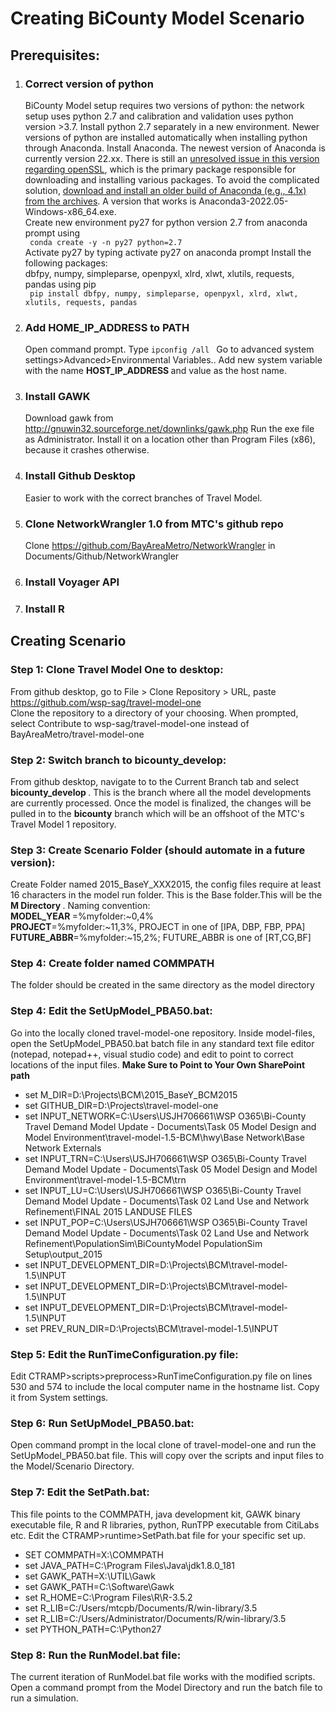 # Creating BiCounty Model Scenario

## Prerequisites:

1. ### Correct version of python
   BiCounty Model setup requires two versions of python: the network setup uses python 2.7 and calibration and validation uses python version >3.7. Install python 2.7 separately in a new environment. Newer versions of python are installed automatically when installing python through Anaconda.
	Install Anaconda. The newest version of Anaconda is currently version 22.xx. There is still an [unresolved issue in this version regarding openSSL](https://github.com/conda/conda/issues/11795), which is the primary package responsible for downloading and installing various packages. To avoid the complicated solution, [download and install an older build of Anaconda (e.g., 4.1x) from the archives](https://repo.anaconda.com/archive/). A version that works is Anaconda3-2022.05-Windows-x86_64.exe.  
	Create new environment py27 for python version 2.7 from anaconda prompt using  
    <code> conda create -y -n py27 python=2.7 </code>  
	Activate py27 by typing activate py27 on anaconda prompt
	Install the following packages:   
        dbfpy, numpy, simpleparse, openpyxl, xlrd, xlwt, xlutils, requests, pandas using pip   
        <code> pip install dbfpy, numpy, simpleparse, openpyxl, xlrd, xlwt, xlutils, requests, pandas </code>

2. ### Add HOME_IP_ADDRESS to PATH
   Open command prompt. Type <code>ipconfig /all </code>
   Go to advanced system settings>Advanced>Environmental Variables..  Add new system variable with the name <b> HOST_IP_ADDRESS </b> and value as the host name.
3. ### Install GAWK
   	Download gawk from http://gnuwin32.sourceforge.net/downlinks/gawk.php 
	Run the exe file as Administrator. Install it on a location other than Program Files (x86), because it crashes otherwise.
4. ### Install Github Desktop
    Easier to work with the correct branches of Travel Model.
5. ### Clone NetworkWrangler 1.0 from MTC's github repo
   Clone https://github.com/BayAreaMetro/NetworkWrangler in Documents/Github/NetworkWrangler
6. ### Install Voyager API
7. ### Install R

## Creating Scenario

### Step 1: Clone Travel Model One to desktop:
From github desktop, go to File > Clone Repository > URL, paste https://github.com/wsp-sag/travel-model-one  
Clone the repository to a directory of your choosing. When prompted, select Contribute to wsp-sag/travel-model-one instead of BayAreaMetro/travel-model-one
### Step 2: Switch branch to bicounty_develop:
From github desktop, navigate to to the Current Branch tab and select <b> bicounty_develop </b>. This is the branch where all the model developments are currently processed. Once the model is finalized, the changes will be pulled in to the <b>bicounty</b> branch which will be an offshoot of the MTC's Travel Model 1 repository.
### Step 3: Create Scenario Folder (should automate in a future version):
Create Folder named 2015_BaseY_XXX2015, the config files require at least 16 characters in the model run folder. This is the Base folder.This will be the <b> M Directory </b>.
Naming convention:  
	<b> MODEL_YEAR </b>=%myfolder:~0,4%  
	<b>PROJECT</b>=%myfolder:~11,3%, PROJECT in one of [IPA, DBP, FBP, PPA]  
	<b>FUTURE_ABBR</b>=%myfolder:~15,2%; FUTURE_ABBR is one of [RT,CG,BF]  
### Step 4: Create folder named COMMPATH
The folder should be created in the same directory as the model directory
### Step 4: Edit the SetUpModel_PBA50.bat:
Go into the locally cloned travel-model-one repository. Inside model-files, open the SetUpModel_PBA50.bat batch file in any standard text file editor (notepad, notepad++, visual studio code) and edit to point to correct locations of the input files. <b> Make Sure to Point to Your Own SharePoint path</b>

* set M_DIR=D:\Projects\BCM\2015_BaseY_BCM2015
* set GITHUB_DIR=D:\Projects\travel-model-one
* set INPUT_NETWORK=C:\Users\USJH706661\WSP O365\Bi-County Travel Demand Model Update - Documents\Task 05 Model Design and Model Environment\travel-model-1.5-BCM\hwy\Base Network\Base Network Externals
* set INPUT_TRN=C:\Users\USJH706661\WSP O365\Bi-County Travel Demand Model Update - Documents\Task 05 Model Design and Model Environment\travel-model-1.5-BCM\trn
* set INPUT_LU=C:\Users\USJH706661\WSP O365\Bi-County Travel Demand Model Update - Documents\Task 02 Land Use and Network Refinement\FINAL 2015 LANDUSE FILES
* set INPUT_POP=C:\Users\USJH706661\WSP O365\Bi-County Travel Demand Model Update - Documents\Task 02 Land Use and Network Refinement\PopulationSim\BiCountyModel PopulationSim Setup\output_2015
* set INPUT_DEVELOPMENT_DIR=D:\Projects\BCM\travel-model-1.5\INPUT
* set INPUT_DEVELOPMENT_DIR=D:\Projects\BCM\travel-model-1.5\INPUT
* set INPUT_DEVELOPMENT_DIR=D:\Projects\BCM\travel-model-1.5\INPUT
* set PREV_RUN_DIR=D:\Projects\BCM\travel-model-1.5\INPUT

### Step 5: Edit the RunTimeConfiguration.py file:
Edit CTRAMP>scripts>preprocess>RunTimeConfiguration.py file on lines 530 and 574 to include the local computer name in the hostname list. Copy it from System settings.
### Step 6: Run SetUpModel_PBA50.bat:
Open command prompt in the local clone of travel-model-one and run the SetUpModel_PBA50.bat file. This will copy over the scripts and input files to the Model/Scenario Directory.
### Step 7: Edit the SetPath.bat:
This file points to the COMMPATH, java development kit, GAWK binary executable file, R and R libraries, python, RunTPP executable from CitiLabs etc. Edit the CTRAMP>runtime>SetPath.bat file for your specific set up. 

* SET COMMPATH=X:\COMMPATH
* set JAVA_PATH=C:\Program Files\Java\jdk1.8.0_181
* set GAWK_PATH=X:\UTIL\Gawk
*   set GAWK_PATH=C:\Software\Gawk
* set R_HOME=C:\Program Files\R\R-3.5.2
* set R_LIB=C:/Users/mtcpb/Documents/R/win-library/3.5
*  set R_LIB=C:/Users/Administrator/Documents/R/win-library/3.5
* set PYTHON_PATH=C:\Python27

### Step 8: Run the RunModel.bat file:
The current iteration of RunModel.bat file works with the modified scripts. Open a command prompt from the Model Directory and run the batch file to run a simulation.